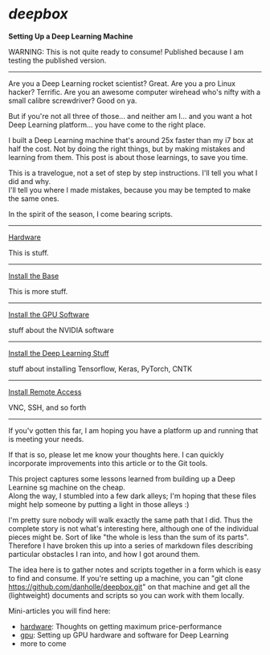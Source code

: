 
# ***deepbox***

**Setting Up a Deep Learning Machine**

WARNING:  This is not quite ready to consume!  Published because I am testing the published version.

-------

Are you a Deep Learning rocket scientist?  Great.  Are you a pro Linux hacker?  Terrific.  Are you an 
awesome computer wirehead who's nifty with a small calibre screwdriver?  Good on ya.

But if you're not all three of those... and neither am I... and you want a hot Deep Learning platform... 
you have come to the right place.  

I built a Deep Learning machine that's around 25x faster than my i7 box at half the cost.  Not by 
doing the right things, but by making mistakes and learning from them.  This post is about those
learnings, to save you time.

This is a travelogue, not a set of step by step instructions.  I'll tell you what I did and why.  
I'll tell you where I made mistakes, because you may be tempted to make the same ones.  

In the spirit of the season, I come bearing scripts.

--------

[Hardware](hardware/README.md)

This is stuff.

--------

[Install the Base](base/README.md)

This is more stuff.

--------

[Install the GPU Software](gpu/README.md)

stuff about the NVIDIA software

--------

[Install the Deep Learning Stuff](deeplearn/README.md)

stuff about installing Tensorflow, Keras, PyTorch, CNTK

--------

[Install Remote Access](remote/README.md)
 
VNC, SSH, and so forth

-------

If you'v gotten this far, I am hoping you have a 
platform up and running that is meeting your needs.

If that is so, please let me know your thoughts here.
I can quickly incorporate improvements into this 
article or to the Git tools.

 



This project captures some lessons learned from building up a Deep Learnine sg machine on the cheap.  
Along the way, I stumbled into a few dark alleys;  I'm hoping that these files might help someone
by putting a light in those alleys  :)

I'm pretty sure nobody will walk exactly the same path that I did.  Thus the complete story is
not what's interesting here, although one of the individual pieces might be.  Sort of like "the whole is
less than the sum of its parts".  Therefore I have broken this up into a series of markdown
files describing particular obstacles I ran into, and how I got around them.

The idea here is to gather notes and scripts together in a form which is easy to find and consume.
If you're setting up a machine, you can "git clone https://github.com/danholle/deepbox.git" on that
machine and get all the (lightweight) documents and scripts so you can work with them locally.

Mini-articles you will find here:
 * [hardware](hardware.md):  Thoughts on getting maximum price-performance
 * [gpu](gpu.md):  Setting up GPU hardware and software for Deep Learning
 * more to come


